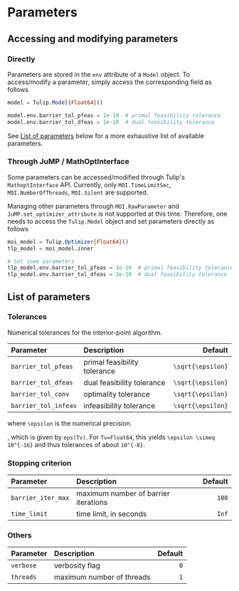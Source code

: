 # Parameters

## Accessing and modifying parameters

### Directly

Parameters are stored in the `env` attribute of a `Model` object.
To access/modify a parameter, simply access the corresponding field as follows
```julia
model = Tulip.Model{Float64}()

model.env.barrier_tol_pfeas = 1e-10  # primal feasibility tolerance
model.env.barrier_tol_dfeas = 1e-10  # dual feasibility tolerance
```

See [List of parameters](@ref) below for a more exhaustive list of available parameters.

### Through JuMP / MathOptInterface

Some parameters can be accessed/modified through Tulip's `MathoptInterface` API.
Currently, only `MOI.TimeLimitSec`, `MOI.NumberOfThreads`, `MOI.Silent` are supported.

Managing other parameters through `MOI.RawParameter` and `JuMP.set_optimizer_attribute` is not supported at this time.
Therefore, one needs to access the `Tulip.Model` object and set parameters directly as follows
```julia
moi_model = Tulip.Optimizer{Float64}()
tlp_model = moi_model.inner

# Set some parameters
tlp_model.env.barrier_tol_pfeas = 1e-10  # primal feasibility tolerance
tlp_model.env.barrier_tol_dfeas = 1e-10  # dual feasibility tolerance
```

## List of parameters

### Tolerances

Numerical tolerances for the interior-point algorithm.

| Parameter | Description | Default |
|:----------|:------------|--------:|
| `barrier_tol_pfeas` | primal feasibility tolerance | ``\sqrt{\epsilon}``
| `barrier_tol_dfeas` | dual feasibility tolerance | ``\sqrt{\epsilon}``
| `barrier_tol_conv` | optimality tolerance | ``\sqrt{\epsilon}``
| `barrier_tol_infeas` | infeasibility tolerance | ``\sqrt{\epsilon}``

where ``\epsilon`` is the numerical precision.

, which is given by `eps(Tv)`.
For `Tv=Float64`, this yields ``\epsilon \simeq 10^{-16}`` and thus tolerances of about ``10^{-8}``.


### Stopping criterion

| Parameter | Description | Default |
|:----------|:------------|--------:|
| `barrier_iter_max` | maximum number of barrier iterations | `100` |
| `time_limit` | time limit, in seconds | `Inf` |


### Others

| Parameter | Description | Default |
|:----------|:------------|--------:|
| `verbose` | verbosity flag | `0` |
| `threads` | maximum number of threads | `1` |